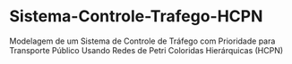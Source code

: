 # Sistema-Controle-Trafego-HCPN
Modelagem de um Sistema de Controle de Tráfego com Prioridade para Transporte Público Usando Redes de Petri Coloridas Hierárquicas (HCPN)
